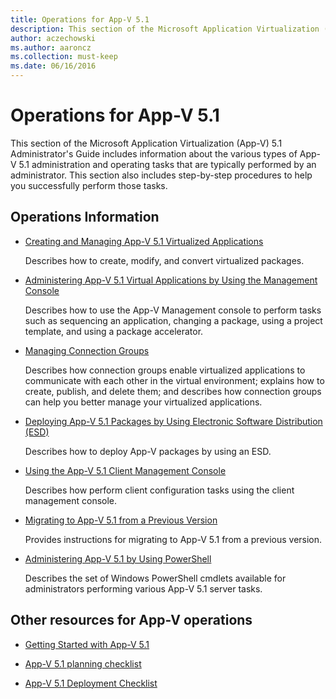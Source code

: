 ```yaml
---
title: Operations for App-V 5.1
description: This section of the Microsoft Application Virtualization (App-V) 5.1 Administrator's Guide includes information about the various types of App-V 5.
author: aczechowski
ms.author: aaroncz
ms.collection: must-keep
ms.date: 06/16/2016
---
```


# Operations for App-V 5.1

This section of the Microsoft Application Virtualization (App-V) 5.1 Administrator's Guide includes information about the various types of App-V 5.1 administration and operating tasks that are typically performed by an administrator. This section also includes step-by-step procedures to help you successfully perform those tasks.

## Operations Information

- [Creating and Managing App-V 5.1 Virtualized Applications](creating-and-managing-app-v-51-virtualized-applications.md)

  Describes how to create, modify, and convert virtualized packages.

- [Administering App-V 5.1 Virtual Applications by Using the Management Console](administering-app-v-51-virtual-applications-by-using-the-management-console.md)

  Describes how to use the App-V Management console to perform tasks such as sequencing an application, changing a package, using a project template, and using a package accelerator.

- [Managing Connection Groups](managing-connection-groups51.md)

  Describes how connection groups enable virtualized applications to communicate with each other in the virtual environment; explains how to create, publish, and delete them; and describes how connection groups can help you better manage your virtualized applications.

- [Deploying App-V 5.1 Packages by Using Electronic Software Distribution (ESD)](deploying-app-v-51-packages-by-using-electronic-software-distribution--esd-.md)

  Describes how to deploy App-V packages by using an ESD.

- [Using the App-V 5.1 Client Management Console](using-the-app-v-51-client-management-console.md)

  Describes how perform client configuration tasks using the client management console.

- [Migrating to App-V 5.1 from a Previous Version](migrating-to-app-v-51-from-a-previous-version.md)

  Provides instructions for migrating to App-V 5.1 from a previous version.

- [Administering App-V 5.1 by Using PowerShell](administering-app-v-51-by-using-powershell.md)

  Describes the set of Windows PowerShell cmdlets available for administrators performing various App-V 5.1 server tasks.

## Other resources for App-V operations

- [Getting Started with App-V 5.1](getting-started-with-app-v-51.md)

- [App-V 5.1 planning checklist](app-v-51-planning-checklist.md)

- [App-V 5.1 Deployment Checklist](app-v-51-deployment-checklist.md)
